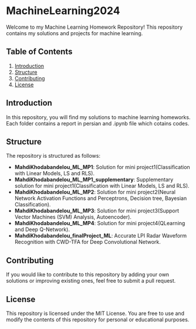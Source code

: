 # MachineLearning2024
Welcome to my Machine Learning Homework Repository! This repository contains my solutions and projects for machine learning.

## Table of Contents

1. [Introduction](#introduction)
2. [Structure](#structure)
3. [Contributing](#contributing)
4. [License](#license)

## Introduction

In this repository, you will find my solutions to machine learning homeworks. Each folder contains a report in persian and .ipynb file which cotains codes.

## Structure

The repository is structured as follows:

- **MahdiKhodabandelou_ML_MP1**: Solution for mini project1(Classification with Linear Models, LS and RLS).
- **MahdiKhodabandelou_ML_MP1_supplementary**: Supplementary solution for mini project1(Classification with Linear Models, LS and RLS).
- **MahdiKhodabandelou_ML_MP2**: Solution for mini project2(Neural Network Activation Functions and Perceptrons, Decision tree, Bayesian Classification).
- **MahdiKhodabandelou_ML_MP3**: Solution for mini project3(Support Vector Machines (SVM) Analysis, Autoencoder).
- **MahdiKhodabandelou_ML_MP4**: Solution for mini project4(QLearning and Deep Q-Network).
- **MahdiKhodabandelou_finalProject_ML**: Accurate LPI Radar Waveform Recognition with CWD-TFA for Deep Convolutional Network.
 


## Contributing
If you would like to contribute to this repository by adding your own solutions or improving existing ones, feel free to submit a pull request.

## License
This repository is licensed under the MIT License. You are free to use and modify the contents of this repository for personal or educational purposes.

